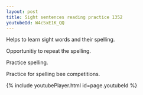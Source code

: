 ```yaml
---
layout: post
title: Sight sentences reading practice 1352
youtubeId: W4cSxE1K_QQ
---
```

 
 
Helps to learn sight words and their spelling.

Opportunitiy to repeat the spelling. 

Practice spelling. 
 
Practice for spelling bee competitions. 
 
{% include youtubePlayer.html id=page.youtubeId %}
 
 
